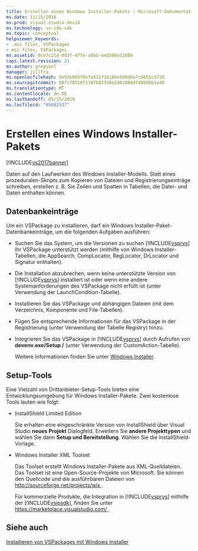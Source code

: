 ```yaml
---
title: Erstellen eines Windows Installer-Pakets | Microsoft-Dokumentation
ms.date: 11/15/2016
ms.prod: visual-studio-dev14
ms.technology: vs-ide-sdk
ms.topic: conceptual
helpviewer_keywords:
- .msi files, VSPackages
- msi files, VSPackages
ms.assetid: 0ce7c21d-0d3f-47fe-a0bb-eed506e32609
caps.latest.revision: 21
ms.author: gregvanl
manager: jillfra
ms.openlocfilehash: 5e92e965f0efe531f1618be509d0a7c9655c573d
ms.sourcegitcommit: 08fc78516f1107b83f46e2401888df4868bb1e40
ms.translationtype: MT
ms.contentlocale: de-DE
ms.lasthandoff: 05/15/2019
ms.locfileid: "65682537"
---
```

# <a name="authoring-a-windows-installer-package"></a>Erstellen eines Windows Installer-Pakets
[!INCLUDE[vs2017banner](../../includes/vs2017banner.md)]

Daten auf den Laufwerken des Windows Installer-Modells. Statt eines prozeduralen-Skripts zum Kopieren von Dateien und Registrierungseinträge schreiben, erstellen z. B. Sie Zeilen und Spalten in Tabellen, die Datei- und Daten enthalten können.  
  
## <a name="database-entries"></a>Datenbankeinträge  
 Um ein VSPackage zu installieren, darf ein Windows Installer-Paket-Datenbankeinträge, um die folgenden Aufgaben ausführen:  
  
- Suchen Sie das System, um die Versionen zu suchen [!INCLUDE[vsprvs](../../includes/vsprvs-md.md)] Ihr VSPackage unterstützt werden (mithilfe von Windows Installer-Tabellen, die AppSearch, CompLocator, RegLocator, DrLocator und Signatur enthalten).  
  
- Die Installation abzubrechen, wenn keine unterstützte Version von [!INCLUDE[vsprvs](../../includes/vsprvs-md.md)] installiert ist oder wenn eine andere Systemanforderungen des VSPackage nicht erfüllt ist (unter Verwendung der LaunchCondition-Tabelle).  
  
- Installieren Sie das VSPackage und abhängigen Dateien (mit dem Verzeichnis, Komponente und File-Tabellen).  
  
- Fügen Sie entsprechende Informationen für das VSPackage in der Registrierung (unter Verwendung der Tabelle Registry) hinzu.  
  
- Integrieren Sie das VSPackage in [!INCLUDE[vsprvs](../../includes/vsprvs-md.md)] durch Aufrufen von **devenv.exe/Setup /** (unter Verwendung der CustomAction-Tabelle).  
  
  Weitere Informationen finden Sie unter [Windows Installer](https://msdn.microsoft.com/library/cc185688\(VS.85\).aspx).  
  
## <a name="setup-tools"></a>Setup-Tools  
 Eine Vielzahl von Drittanbieter-Setup-Tools bieten eine Entwicklungsumgebung für Windows Installer-Pakete. Zwei kostenlose Tools lauten wie folgt:  
  
- InstallShield Limited Edition  
  
   Sie erhalten eine eingeschränkte Version von InstallShield über Visual Studio **neues Projekt** Dialogfeld. Erweitern Sie **andere Projekttypen** und wählen Sie dann **Setup und Bereitstellung**. Wählen Sie die InstallShield-Vorlage.  
  
- Windows Installer XML Toolset  
  
   Das Toolset erstellt Windows Installer-Pakete aus XML-Quelldateien. Das Toolset ist eine Open-Source-Projekte von Microsoft. Sie können den Quellcode und die ausführbaren Dateien von [ http://sourceforge.net/projects/wix ](http://sourceforge.net/projects/wix).  
  
  Für kommerzielle Produkte, die Integration in [!INCLUDE[vsprvs](../../includes/vsprvs-md.md)] mithilfe der [!INCLUDE[vsipsdk](../../includes/vsipsdk-md.md)], finden Sie unter [ https://marketplace.visualstudio.com/ ](https://marketplace.visualstudio.com/).  
  
## <a name="see-also"></a>Siehe auch  
 [Installieren von VSPackages mit Windows Installer](../../extensibility/internals/installing-vspackages-with-windows-installer.md)
